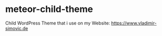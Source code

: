 # meteor-child-theme
Child WordPress Theme that i use on my Website: https://www.vladimir-simovic.de
